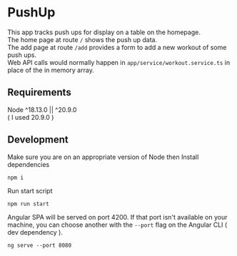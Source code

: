 # PushUp

This app tracks push ups for display on a table on the homepage.  
The home page at route `/` shows the push up data.  
The add page at route `/add` provides a form to add a new workout of some push ups.  
Web API calls would normally happen in `app/service/workout.service.ts` in place of the in memory array.

## Requirements

Node ^18.13.0 || ^20.9.0  
( I used 20.9.0 )

## Development

Make sure you are on an appropriate version of Node then Install dependencies
```
npm i
```
Run start script
```
npm run start
```
Angular SPA will be served on port 4200. If that port isn't available on your machine, you can choose another with the `--port` flag on the Angular CLI ( dev dependency ).
```
ng serve --port 8080
```